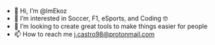 - 👋 Hi, I’m @lmEkoz
- 👀 I’m interested in Soccer, F1, eSports, and Coding 🤓
- 💞️ I’m looking to create great tools to make things easier for people
- 📫 How to reach me j.castro98@protonmail.com

<!---
lmEkoz/lmEkoz is a ✨ special ✨ repository because its `README.md` (this file) appears on your GitHub profile.
You can click the Preview link to take a look at your changes.
--->
